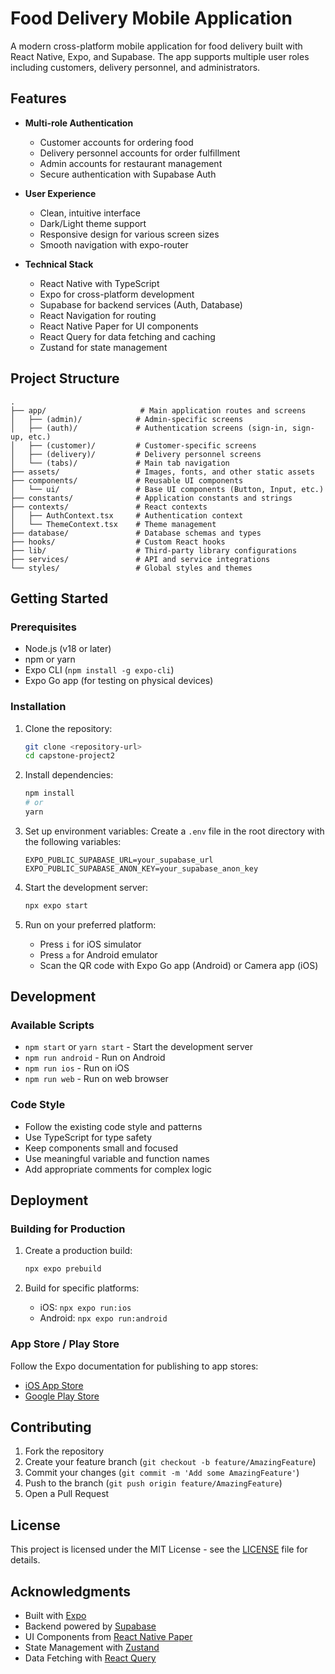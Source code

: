 # Food Delivery Mobile Application

A modern cross-platform mobile application for food delivery built with React Native, Expo, and Supabase. The app supports multiple user roles including customers, delivery personnel, and administrators.

## Features

- **Multi-role Authentication**
  - Customer accounts for ordering food
  - Delivery personnel accounts for order fulfillment
  - Admin accounts for restaurant management
  - Secure authentication with Supabase Auth

- **User Experience**
  - Clean, intuitive interface
  - Dark/Light theme support
  - Responsive design for various screen sizes
  - Smooth navigation with expo-router

- **Technical Stack**
  - React Native with TypeScript
  - Expo for cross-platform development
  - Supabase for backend services (Auth, Database)
  - React Navigation for routing
  - React Native Paper for UI components
  - React Query for data fetching and caching
  - Zustand for state management

## Project Structure

```
.
├── app/                     # Main application routes and screens
│   ├── (admin)/            # Admin-specific screens
│   ├── (auth)/             # Authentication screens (sign-in, sign-up, etc.)
│   ├── (customer)/         # Customer-specific screens
│   ├── (delivery)/         # Delivery personnel screens
│   └── (tabs)/             # Main tab navigation
├── assets/                 # Images, fonts, and other static assets
├── components/             # Reusable UI components
│   └── ui/                 # Base UI components (Button, Input, etc.)
├── constants/              # Application constants and strings
├── contexts/               # React contexts
│   ├── AuthContext.tsx     # Authentication context
│   └── ThemeContext.tsx    # Theme management
├── database/               # Database schemas and types
├── hooks/                  # Custom React hooks
├── lib/                    # Third-party library configurations
├── services/               # API and service integrations
└── styles/                 # Global styles and themes
```

## Getting Started

### Prerequisites

- Node.js (v18 or later)
- npm or yarn
- Expo CLI (`npm install -g expo-cli`)
- Expo Go app (for testing on physical devices)

### Installation

1. Clone the repository:
   ```bash
   git clone <repository-url>
   cd capstone-project2
   ```

2. Install dependencies:
   ```bash
   npm install
   # or
   yarn
   ```

3. Set up environment variables:
   Create a `.env` file in the root directory with the following variables:
   ```
   EXPO_PUBLIC_SUPABASE_URL=your_supabase_url
   EXPO_PUBLIC_SUPABASE_ANON_KEY=your_supabase_anon_key
   ```

4. Start the development server:
   ```bash
   npx expo start
   ```

5. Run on your preferred platform:
   - Press `i` for iOS simulator
   - Press `a` for Android emulator
   - Scan the QR code with Expo Go app (Android) or Camera app (iOS)

## Development

### Available Scripts

- `npm start` or `yarn start` - Start the development server
- `npm run android` - Run on Android
- `npm run ios` - Run on iOS
- `npm run web` - Run on web browser

### Code Style

- Follow the existing code style and patterns
- Use TypeScript for type safety
- Keep components small and focused
- Use meaningful variable and function names
- Add appropriate comments for complex logic

## Deployment

### Building for Production

1. Create a production build:
   ```bash
   npx expo prebuild
   ```

2. Build for specific platforms:
   - iOS: `npx expo run:ios`
   - Android: `npx expo run:android`

### App Store / Play Store

Follow the Expo documentation for publishing to app stores:
- [iOS App Store](https://docs.expo.dev/distribution/app-stores/)
- [Google Play Store](https://docs.expo.dev/distribution/uploading-apps/)

## Contributing

1. Fork the repository
2. Create your feature branch (`git checkout -b feature/AmazingFeature`)
3. Commit your changes (`git commit -m 'Add some AmazingFeature'`)
4. Push to the branch (`git push origin feature/AmazingFeature`)
5. Open a Pull Request

## License

This project is licensed under the MIT License - see the [LICENSE](LICENSE) file for details.

## Acknowledgments

- Built with [Expo](https://expo.dev/)
- Backend powered by [Supabase](https://supabase.com/)
- UI Components from [React Native Paper](https://callstack.github.io/react-native-paper/)
- State Management with [Zustand](https://github.com/pmndrs/zustand)
- Data Fetching with [React Query](https://tanstack.com/query/latest)
